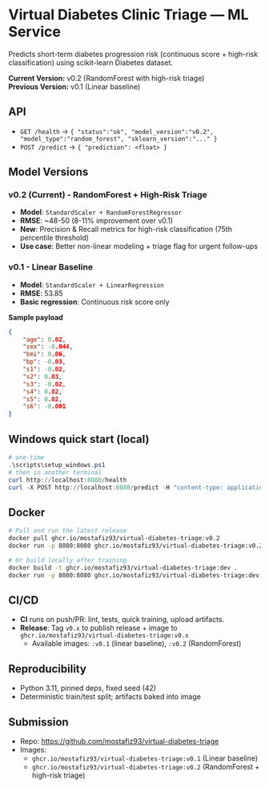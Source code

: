 # Virtual Diabetes Clinic Triage — ML Service

Predicts short-term diabetes progression risk (continuous score + high-risk classification) using scikit-learn Diabetes dataset.

**Current Version:** v0.2 (RandomForest with high-risk triage)  
**Previous Version:** v0.1 (Linear baseline)

## API

- `GET /health` → `{ "status":"ok", "model_version":"v0.2", "model_type":"random_forest", "sklearn_version":"..." }`
- `POST /predict` → `{ "prediction": <float> }`

## Model Versions

### v0.2 (Current) - RandomForest + High-Risk Triage

- **Model**: `StandardScaler + RandomForestRegressor`
- **RMSE**: ~48-50 (8-11% improvement over v0.1)
- **New**: Precision & Recall metrics for high-risk classification (75th percentile threshold)
- **Use case**: Better non-linear modeling + triage flag for urgent follow-ups

### v0.1 - Linear Baseline

- **Model**: `StandardScaler + LinearRegression`
- **RMSE**: 53.85
- **Basic regression**: Continuous risk score only

**Sample payload**

```json
{
	"age": 0.02,
	"sex": -0.044,
	"bmi": 0.06,
	"bp": -0.03,
	"s1": -0.02,
	"s2": 0.03,
	"s3": -0.02,
	"s4": 0.02,
	"s5": 0.02,
	"s6": -0.001
}
```

## Windows quick start (local)

```powershell
# one-time
.\scripts\setup_windows.ps1
# then in another terminal
curl http://localhost:8080/health
curl -X POST http://localhost:8080/predict -H "content-type: application/json" -d '{"age":0.02,"sex":-0.044,"bmi":0.06,"bp":-0.03,"s1":-0.02,"s2":0.03,"s3":-0.02,"s4":0.02,"s5":0.02,"s6":-0.001}'
```

## Docker

```bash
# Pull and run the latest release
docker pull ghcr.io/mostafiz93/virtual-diabetes-triage:v0.2
docker run -p 8080:8080 ghcr.io/mostafiz93/virtual-diabetes-triage:v0.2

# Or build locally after training
docker build -t ghcr.io/mostafiz93/virtual-diabetes-triage:dev .
docker run -p 8080:8080 ghcr.io/mostafiz93/virtual-diabetes-triage:dev
```

## CI/CD

- **CI** runs on push/PR: lint, tests, quick training, upload artifacts.
- **Release**: Tag `v0.x` to publish release + image to `ghcr.io/mostafiz93/virtual-diabetes-triage:v0.x`
  - Available images: `:v0.1` (linear baseline), `:v0.2` (RandomForest)

## Reproducibility

- Python 3.11, pinned deps, fixed seed (42)
- Deterministic train/test split; artifacts baked into image

## Submission

- Repo: https://github.com/mostafiz93/virtual-diabetes-triage
- Images:
  - `ghcr.io/mostafiz93/virtual-diabetes-triage:v0.1` (Linear baseline)
  - `ghcr.io/mostafiz93/virtual-diabetes-triage:v0.2` (RandomForest + high-risk triage)
